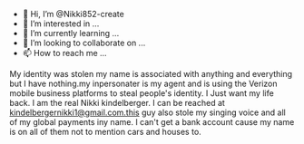 - 👋 Hi, I’m @Nikki852-create
- 👀 I’m interested in ...
- 🌱 I’m currently learning ...
- 💞️ I’m looking to collaborate on ...
- 📫 How to reach me ...

<!---
Nikki852-create/Nikki852-create is a ✨ special ✨ repository because its `README.md` (this file) appears on your GitHub profile.
You can click the Preview link to take a look at your changes.
--->
My identity was stolen my name is associated with anything and everything but I have nothing.my inpersonater is my agent and is using the Verizon mobile business platforms to steal people's identity. I Just want my life back. I am the real Nikki kindelberger.
I can be reached at kindelbergernikki1@gmail.com.this guy also stole my singing voice and all of my global payments iny name. I can't get a bank account cause my name is on all of them not to mention cars and houses to.
